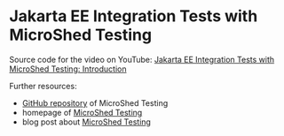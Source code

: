 # Jakarta EE Integration Tests with MicroShed Testing

Source code for the video on YouTube: [Jakarta EE Integration Tests with MicroShed Testing: Introduction](https://youtu.be/T9G7BBbBszs)

Further resources:

* [GitHub repository](https://github.com/MicroShed/microshed-testing) of MicroShed Testing
* homepage of [MicroShed Testing](https://microshed.org/microshed-testing/)
* blog post about [MicroShed Testing](https://rieckpil.de/jakarta-ee-integration-tests-with-microshed-testing/)

